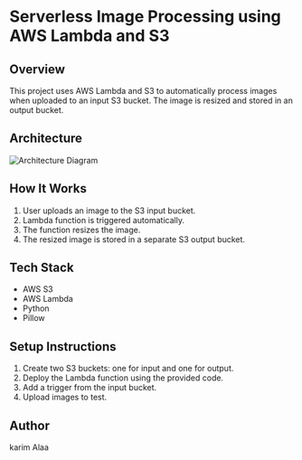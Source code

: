 # Serverless Image Processing using AWS Lambda and S3

## Overview
This project uses AWS Lambda and S3 to automatically process images when uploaded to an input S3 bucket. The image is resized and stored in an output bucket.

## Architecture
![Architecture Diagram](A_flowchart_diagram_illustrates_a_serverless_image.png)

## How It Works
1. User uploads an image to the S3 input bucket.
2. Lambda function is triggered automatically.
3. The function resizes the image.
4. The resized image is stored in a separate S3 output bucket.

## Tech Stack
- AWS S3
- AWS Lambda
- Python
- Pillow

## Setup Instructions
1. Create two S3 buckets: one for input and one for output.
2. Deploy the Lambda function using the provided code.
3. Add a trigger from the input bucket.
4. Upload images to test.

## Author
karim Alaa

